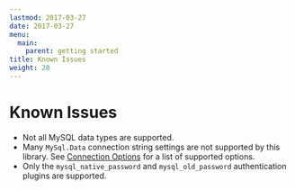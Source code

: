```yaml
---
lastmod: 2017-03-27
date: 2017-03-27
menu:
  main:
    parent: getting started
title: Known Issues
weight: 20
---
```


Known Issues
============

* Not all MySQL data types are supported.
* Many `MySql.Data` connection string settings are not supported by this library. See [Connection Options](connection-options/) for a list of supported options.
* Only the `mysql_native_password` and `mysql_old_password` authentication plugins are supported.

